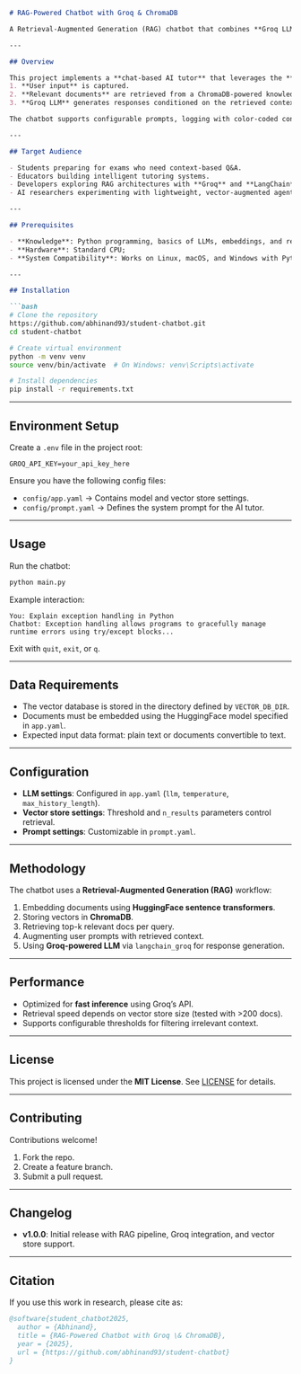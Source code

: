 ````markdown
# RAG-Powered Chatbot with Groq & ChromaDB

A Retrieval-Augmented Generation (RAG) chatbot that combines **Groq LLMs** with **ChromaDB vector search** and **HuggingFace embeddings** to provide intelligent, context-aware conversational tutoring. Designed for students and educators, the chatbot retrieves relevant knowledge from a vector store before generating responses, making it more reliable and domain-specific.

---

## Overview

This project implements a **chat-based AI tutor** that leverages the **RAG pipeline**:  
1. **User input** is captured.  
2. **Relevant documents** are retrieved from a ChromaDB-powered knowledge base.  
3. **Groq LLM** generates responses conditioned on the retrieved context.  

The chatbot supports configurable prompts, logging with color-coded console outputs, and persistence of knowledge using ChromaDB.

---

## Target Audience

- Students preparing for exams who need context-based Q&A.  
- Educators building intelligent tutoring systems.  
- Developers exploring RAG architectures with **Groq** and **LangChain**.  
- AI researchers experimenting with lightweight, vector-augmented agents.  

---

## Prerequisites

- **Knowledge**: Python programming, basics of LLMs, embeddings, and retrieval-based NLP.  
- **Hardware**: Standard CPU; 
- **System Compatibility**: Works on Linux, macOS, and Windows with Python 3.9+.  

---

## Installation

```bash
# Clone the repository
https://github.com/abhinand93/student-chatbot.git
cd student-chatbot

# Create virtual environment
python -m venv venv
source venv/bin/activate  # On Windows: venv\Scripts\activate

# Install dependencies
pip install -r requirements.txt
````

---

## Environment Setup

Create a `.env` file in the project root:

```env
GROQ_API_KEY=your_api_key_here
```

Ensure you have the following config files:

* `config/app.yaml` → Contains model and vector store settings.
* `config/prompt.yaml` → Defines the system prompt for the AI tutor.

---

## Usage

Run the chatbot:

```bash
python main.py
```

Example interaction:

```
You: Explain exception handling in Python
Chatbot: Exception handling allows programs to gracefully manage runtime errors using try/except blocks...
```

Exit with `quit`, `exit`, or `q`.

---

## Data Requirements

* The vector database is stored in the directory defined by `VECTOR_DB_DIR`.
* Documents must be embedded using the HuggingFace model specified in `app.yaml`.
* Expected input data format: plain text or documents convertible to text.

---

## Configuration

* **LLM settings**: Configured in `app.yaml` (`llm`, `temperature`, `max_history_length`).
* **Vector store settings**: Threshold and `n_results` parameters control retrieval.
* **Prompt settings**: Customizable in `prompt.yaml`.

---

## Methodology

The chatbot uses a **Retrieval-Augmented Generation (RAG)** workflow:

1. Embedding documents using **HuggingFace sentence transformers**.
2. Storing vectors in **ChromaDB**.
3. Retrieving top-k relevant docs per query.
4. Augmenting user prompts with retrieved context.
5. Using **Groq-powered LLM** via `langchain_groq` for response generation.

---

## Performance

* Optimized for **fast inference** using Groq’s API.
* Retrieval speed depends on vector store size (tested with >200 docs).
* Supports configurable thresholds for filtering irrelevant context.

---

## License

This project is licensed under the **MIT License**.
See [LICENSE](LICENSE.md) for details.

---

## Contributing

Contributions welcome!

1. Fork the repo.
2. Create a feature branch.
3. Submit a pull request.

---

## Changelog

* **v1.0.0**: Initial release with RAG pipeline, Groq integration, and vector store support.

---

## Citation

If you use this work in research, please cite as:

```bibtex
@software{student_chatbot2025,
  author = {Abhinand},
  title = {RAG-Powered Chatbot with Groq \& ChromaDB},
  year = {2025},
  url = {https://github.com/abhinand93/student-chatbot}
}
```

